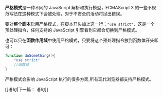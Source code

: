 **严格模式**是一种不同的 JavaScript 解析和执行模型，ECMAScript 3 的一些不规范写法在这种模式下会被处理，对于不安全的活动将抛出错误。

要对**整个脚本**启用严格模式，在脚本开头加上这一行：`"use strict"`，这是一个预处理指令，任何支持的 JavaScript 引擎看到它都会切换到严格模式。

也可以只在**函数作用域**中使用严格模式，只要将这个预处理指令放到函数体开头即可：
```js
function doSomething(){
	"use strict"
	//函数体
}
```

严格模式会影响 JavaScript 执行的很多方面,所有现代浏览器都支持严格模式。

[[语句|下一篇： 语句]]
